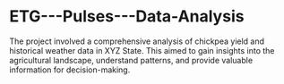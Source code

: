 # ETG---Pulses---Data-Analysis
The project involved a comprehensive analysis of chickpea yield and historical weather data in XYZ State. This aimed to gain insights into the agricultural landscape, understand patterns, and provide valuable information for decision-making.
